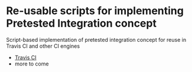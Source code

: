 # Re-usable scripts for implementing Pretested Integration concept

Script-based implementation of pretested integration concept for reuse in Travis CI and other CI engines

* [Travis CI](travis/README.md)
* more to come